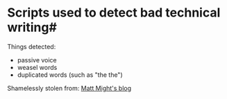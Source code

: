 # Scripts used to detect bad technical writing#

Things detected:

* passive voice
* weasel words
* duplicated words (such as "the the")

Shamelessly stolen from: [Matt Might's blog](http://matt.might.net/articles/shell-scripts-for-passive-voice-weasel-words-duplicates/) 


